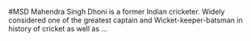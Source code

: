 #MSD
Mahendra Singh Dhoni is a former Indian cricketer. Widely considered one of the greatest captain and Wicket-keeper-batsman in history of cricket as well as ...

